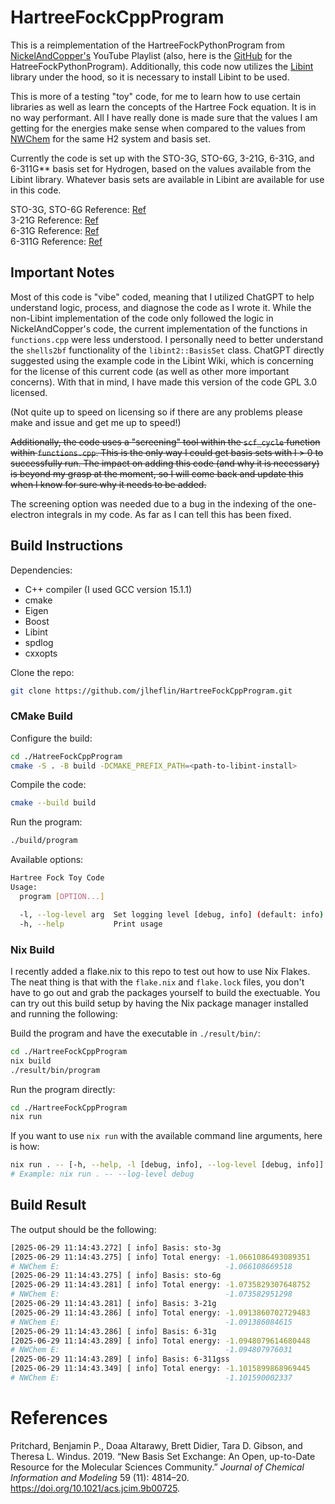 # HartreeFockCppProgram

This is a reimplementation of the HartreeFockPythonProgram from
[NickelAndCopper's](https://youtube.com/playlist?list=PL-hN8vfRaU7jSFHN1ZSAMNe_2nXhwAmzM&si=ANjI8kPn-5v_3Kvs)
YouTube Playlist (also, here is the
[GitHub](https://github.com/nickelandcopper/HartreeFockPythonProgram)
for the HatreeFockPythonProgram). Additionally, this code now utilizes the [Libint](https://github.com/evaleev/libint)
library under the hood, so it is necessary to install Libint to be used.


This is more of a testing "toy" code, for me to learn how to use certain libraries as well as learn the
concepts of the Hartree Fock equation. It is in no way performant. All I have really done is made sure
that the values I am getting for the energies make sense when compared to the values from
[NWChem](https://github.com/nwchemgit/nwchem) for the same H2 system and basis set.

Currently the code is set up with the STO-3G, STO-6G, 3-21G, 6-31G, and 6-311G** basis set for Hydrogen,
based on the values available from the Libint library. Whatever basis sets are available in Libint are
available for use in this code.

STO-3G, STO-6G Reference: [Ref](https://www.basissetexchange.org/references/sto-6g/format/txt/?version=1&elements=1)  
3-21G Reference: [Ref](https://www.basissetexchange.org/references/3-21g/format/txt/?version=1&elements=1)  
6-31G Reference: [Ref](https://www.basissetexchange.org/references/6-31g/format/txt/?version=1&elements=1)  
6-311G Reference: [Ref](https://www.basissetexchange.org/references/6-311g/format/txt/?version=0&elements=1)

## Important Notes
Most of this code is "vibe" coded, meaning that I utilized ChatGPT to help understand logic,
process, and diagnose the code as I wrote it. While the non-Libint implementation of the code
only followed the logic in NickelAndCopper's code, the current implementation of the functions
in `functions.cpp` were less understood. I personally need to better understand the `shells2bf`
functionality of the `libint2::BasisSet` class. ChatGPT directly suggested using the example code
in the Libint Wiki, which is concerning for the license of this current code (as well as other more
important concerns). With that in mind, I have made this version of the code GPL 3.0 licensed.

(Not quite up to speed on licensing so if there are any problems please make and issue and get me up to speed!)

~~Additionally, the code uses a "screening" tool within the `scf_cycle` function within `functions.cpp`. This is
the only way I could get basis sets with l > 0 to successfully run. The impact on adding this code (and why it
is necessary) is beyond my grasp at the moment, so I will come back and update this when I know for sure why
it needs to be added.~~

The screening option was needed due to a bug in the indexing of the one-electron integrals in my code. As far as
I can tell this has been fixed.

## Build Instructions

Dependencies:
- C++ compiler (I used GCC version 15.1.1)
- cmake
- Eigen
- Boost
- Libint
- spdlog
- cxxopts

Clone the repo:

``` bash
git clone https://github.com/jlheflin/HartreeFockCppProgram.git
```

### CMake Build

Configure the build:

``` bash
cd ./HatreeFockCppProgram
cmake -S . -B build -DCMAKE_PREFIX_PATH=<path-to-libint-install>
```

Compile the code:

``` bash
cmake --build build
```

Run the program:

``` bash
./build/program
```

Available options:
```bash
Hartree Fock Toy Code
Usage:
  program [OPTION...]

  -l, --log-level arg  Set logging level [debug, info] (default: info)
  -h, --help           Print usage
```

### Nix Build

I recently added a flake.nix to this repo to test out how to use Nix
Flakes. The neat thing is that with the `flake.nix` and `flake.lock`
files, you don't have to go out and grab the packages yourself to build
the exectuable. You can try out this build setup by having the Nix
package manager installed and running the following:

Build the program and have the executable in `./result/bin/`:

``` bash
cd ./HartreeFockCppProgram
nix build
./result/bin/program
```

Run the program directly:

``` bash
cd ./HartreeFockCppProgram
nix run
```

If you want to use `nix run` with the available command line arguments, here is how:
```bash
nix run . -- [-h, --help, -l [debug, info], --log-level [debug, info]]
# Example: nix run . -- --log-level debug
```

## Build Result

The output should be the following:

``` bash
[2025-06-29 11:14:43.272] [ info] Basis: sto-3g
[2025-06-29 11:14:43.275] [ info] Total energy: -1.0661086493089351
# NWChem E:                                     -1.066108669518
[2025-06-29 11:14:43.275] [ info] Basis: sto-6g
[2025-06-29 11:14:43.281] [ info] Total energy: -1.0735829307648752
# NWChem E:                                     -1.073582951298
[2025-06-29 11:14:43.281] [ info] Basis: 3-21g
[2025-06-29 11:14:43.286] [ info] Total energy: -1.0913860702729483
# NWChem E:                                     -1.091386084615
[2025-06-29 11:14:43.286] [ info] Basis: 6-31g
[2025-06-29 11:14:43.289] [ info] Total energy: -1.0948079614680448
# NWChem E:                                     -1.094807976031
[2025-06-29 11:14:43.289] [ info] Basis: 6-311gss
[2025-06-29 11:14:43.349] [ info] Total energy: -1.1015899868969445
# NWChem E:                                     -1.101590002337
```

# References
Pritchard, Benjamin P., Doaa Altarawy, Brett Didier, Tara D. Gibson, and
Theresa L. Windus. 2019. <span>“New Basis Set Exchange: An Open,
up-to-Date Resource for the Molecular Sciences Community.”</span>
<em>Journal of Chemical Information and Modeling</em> 59 (11): 4814–20.
<a
href="https://doi.org/10.1021/acs.jcim.9b00725">https://doi.org/10.1021/acs.jcim.9b00725</a>.
